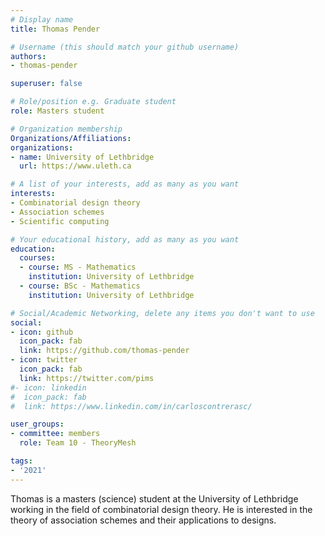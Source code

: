 ```yaml
---
# Display name
title: Thomas Pender

# Username (this should match your github username)
authors:
- thomas-pender

superuser: false

# Role/position e.g. Graduate student
role: Masters student

# Organization membership
Organizations/Affiliations:
organizations:
- name: University of Lethbridge
  url: https://www.uleth.ca

# A list of your interests, add as many as you want
interests:
- Combinatorial design theory
- Association schemes
- Scientific computing

# Your educational history, add as many as you want
education:
  courses:
  - course: MS - Mathematics
    institution: University of Lethbridge
  - course: BSc - Mathematics
    institution: University of Lethbridge

# Social/Academic Networking, delete any items you don't want to use
social:
- icon: github
  icon_pack: fab
  link: https://github.com/thomas-pender
- icon: twitter
  icon_pack: fab
  link: https://twitter.com/pims
#- icon: linkedin
#  icon_pack: fab
#  link: https://www.linkedin.com/in/carloscontrerasc/

user_groups:
- committee: members
  role: Team 10 - TheoryMesh

tags:
- '2021'
---
```

Thomas is a masters (science) student at the University of Lethbridge working in the field of combinatorial design theory. He is interested in the theory of
association schemes and their applications to designs.
